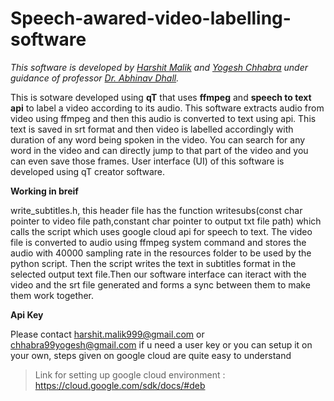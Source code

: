 # Speech-awared-video-labelling-software

*This software is developed by [Harshit Malik](harshit.malik999@gmail.com) and [Yogesh Chhabra](chhabra99yogesh@gmail.com ) under guidance of professor [Dr. Abhinav Dhall](http://www.iitrpr.ac.in/cse/abhinavdhall).*

This is sotware developed using **qT** that uses **ffmpeg** and **speech to text api** to label a video according to its audio. This software extracts audio from video using ffmpeg and then this audio is converted to text using api. This text is saved in srt format and then video is labelled accordingly with duration of any word being spoken in the video. You can search for any word in the video and can directly jump to that part of the video and you can even save those frames. User interface (UI) of this software is developed using qT creator software.

**Working in breif**

write_subtitles.h, this header file has the function writesubs(const char pointer to video file path,constant char pointer to output txt file path) which calls the script which uses google cloud api for speech to text. The video file is converted to audio using ffmpeg system command and stores the audio with 40000 sampling rate in the resources folder to be used by the python script. Then the script writes the text in subtitles format in the selected output text file.Then our software interface can iteract with the video and the srt file generated and forms a sync between them to make them work together.



**Api Key**

Please contact harshit.malik999@gmail.com or chhabra99yogesh@gmail.com if u need a user key or you can setup it on your own, steps given on google cloud are quite easy to understand
> Link for setting up google cloud environment : https://cloud.google.com/sdk/docs/#deb
```
